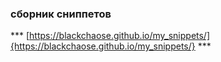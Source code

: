 ### сборник сниппетов ###
*** [https://blackchaose.github.io/my_snippets/]{https://blackchaose.github.io/my_snippets/} ***
